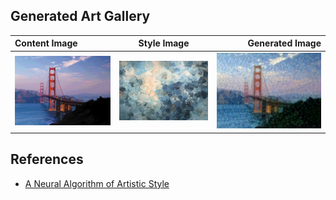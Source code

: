 ## Generated Art Gallery
| Content Image | Style Image | Generated Image |
| :---         |     :---:      |          ---: |
| <img src="https://github.com/laurie-gao/Neural-Style-Transfer/blob/master/images/Golden-Gate-Bridge.jpg" width="600"> | <img src="https://github.com/laurie-gao/Neural-Style-Transfer/blob/master/images/Gordon.jpg" width="600">| <img src="https://github.com/laurie-gao/Neural-Style-Transfer/blob/master/images/generated/Golden-Gate-Gordon-iter-9.png" width="600">|


## References
- [A Neural Algorithm of Artistic Style](http://arxiv.org/abs/1508.06576)
